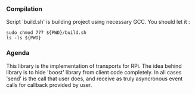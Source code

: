 ### Compilation
Script 'build.sh' is building project using necessary GCC. 
You should let it :
```
sudo chmod 777 ${PWD}/build.sh
ls -ls ${PWD}
```
### Agenda
This library is the implementation of transports for RPi.
The idea behind library is to hide 'boost' library from client code completely.
In all cases 'send' is the call that user does, and receive as truly asyncronous event calls for callback provided by user.